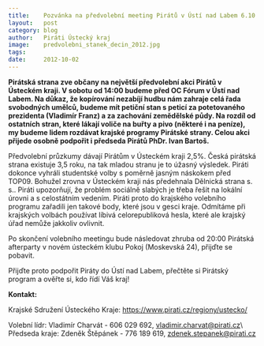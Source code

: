 ```yaml
---
title:	  Pozvánka na předvolební meeting Pirátů v Ústí nad Labem 6.10.2012
layout:	  post
category: blog
author:	  Piráti Ústecký kraj
image:	  predvolebni_stanek_decin_2012.jpg
tags:
date:	  2012-10-02
---
```




**Pirátská strana zve občany na největší předvolební akci Pirátů v Ústeckém kraji. V sobotu od 14:00 budeme před OC Fórum v Ústí nad Labem. Na důkaz, že kopírování nezabíjí hudbu nám zahraje celá řada svobodných umělců, budeme mít petiční stan s peticí za potetovaného prezidenta (Vladimír Franz) a za zachování zemědělské půdy. Na rozdíl od ostatních stran, které lákají voliče na buřty a pivo (některé i na peníze), my budeme lidem rozdávat krajské programy Pirátské strany. Celou akci přijede osobně podpořit i předseda Pirátů PhDr. Ivan Bartoš.**


Předvolební průzkumy dávají Pirátům v Ústeckém kraji 2,5%. Česká pirátská strana existuje 3,5 roku, na tak mladou stranu je to úžasný výsledek. Piráti dokonce vyhráli studentské volby s poměrně jasným náskokem před TOP09. Bohužel zrovna v Ústeckém kraji nás předehnala Dělnická strana s. s.. Piráti upozorňují, že problém sociálně slabých je třeba řešit na lokální úrovni a s celostátním vedením. Piráti proto do krajského volebního programu zařadili jen takové body, které jsou v gesci kraje. Odmítáme při krajských volbách používat líbivá celorepubliková hesla, které ale krajský úřad nemůže jakkoliv ovlivnit.

Po skončení volebního meetingu bude následovat zhruba od 20:00 Pirátská afterparty v novém ústeckém klubu Pokoj (Moskevská 24), přijďte se pobavit.

Přijďte proto podpořit Piráty do Ústí nad Labem, přečtěte si Pirátský program a ověřte si, kdo řídí Váš kraj!
    
__Kontakt:__

Krajské Sdružení Ústeckého Kraje: https://www.pirati.cz/regiony/ustecko/

Volební lídr: Vladimír Charvát - 606 029 692, vladimir.charvat@pirati.cz\\
Předseda kraje: Zdeněk Štěpánek - 776 189 619, zdenek.stepanek@pirati.cz
